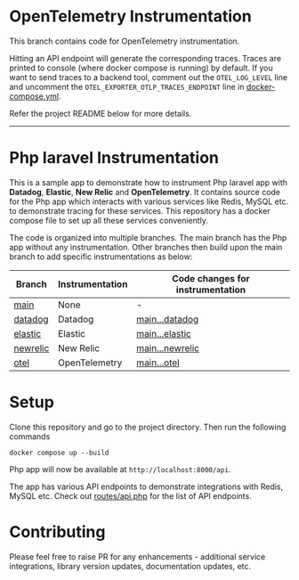 # OpenTelemetry Instrumentation

This branch contains code for OpenTelemetry instrumentation.

Hitting an API endpoint will generate the corresponding traces. Traces are printed to console (where docker compose is running) by default. If you want to send traces to a backend tool, comment out the `OTEL_LOG_LEVEL` line and uncomment the `OTEL_EXPORTER_OTLP_TRACES_ENDPOINT` line in [docker-compose.yml](docker-compose.yml).

Refer the project README below for more details.

---

# Php laravel Instrumentation

This is a sample app to demonstrate how to instrument Php laravel app with **Datadog**, **Elastic**, **New Relic** and **OpenTelemetry**. It contains source code for the Php app which interacts with various services like Redis, MySQL etc. to demonstrate tracing for these services. This repository has a docker compose file to set up all these services conveniently.

The code is organized into multiple branches. The main branch has the Php app without any instrumentation. Other branches then build upon the main branch to add specific instrumentations as below:

| Branch                                                                                         | Instrumentation | Code changes for instrumentation                                                                                |
| ---------------------------------------------------------------------------------------------- | --------------- | --------------------------------------------------------------------------------------------------------------- |
| [main](https://github.com/cubeapm/sample_app_php_laravel/tree/main)         | None            | -                                                                                                               |
| [datadog](https://github.com/cubeapm/sample_app_php_laravel/tree/datadog) | Datadog       | [main...datadog](https://github.com/cubeapm/sample_app_php_laravel/compare/main...datadog) |
| [elastic](https://github.com/cubeapm/sample_app_php_laravel/tree/elastic)         | Elastic   | [main...elastic](https://github.com/cubeapm/sample_app_php_laravel/compare/main...elastic)         |
| [newrelic](https://github.com/cubeapm/sample_app_php_laravel/tree/newrelic) | New Relic       | [main...newrelic](https://github.com/cubeapm/sample_app_php_laravel/compare/main...newrelic) |
| [otel](https://github.com/cubeapm/sample_app_php_laravel/tree/otel)         | OpenTelemetry   | [main...otel](https://github.com/cubeapm/sample_app_php_laravel/compare/main...otel)         |

# Setup

Clone this repository and go to the project directory. Then run the following commands

```
docker compose up --build
```

Php app will now be available at `http://localhost:8000/api`.

The app has various API endpoints to demonstrate integrations with Redis, MySQL etc. Check out [routes/api.php](routes/api.php) for the list of API endpoints.

# Contributing

Please feel free to raise PR for any enhancements - additional service integrations, library version updates, documentation updates, etc.